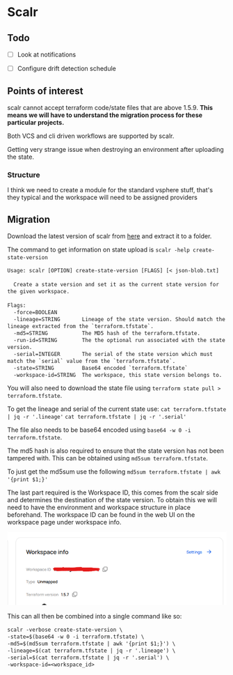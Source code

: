 # Scalr

## Todo 
- [ ] Look at notifications
- [ ] Configure drift detection schedule


## Points of interest

scalr cannot accept terraform code/state files that are above 1.5.9. **This means we will have to understand the migration process for these particular projects.**

Both VCS and cli driven workflows are supported by scalr.

Getting very strange issue when destroying an environment after uploading the state.

### Structure
I think we need to create a module for the standard vsphere stuff, that's they typical and the workspace will need to be assigned providers

## Migration

Download the latest version of scalr from [here](https://github.com/scalr-platform/scalr-ui/releases) and extract it to a folder.

The command to get information on state upload is `scalr -help create-state-version`

``` shell
Usage: scalr [OPTION] create-state-version [FLAGS] [< json-blob.txt]

  Create a state version and set it as the current state version for the given workspace.

Flags:
  -force=BOOLEAN
  -lineage=STRING       Lineage of the state version. Should match the lineage extracted from the `terraform.tfstate`.
  -md5=STRING           The MD5 hash of the terraform.tfstate.
  -run-id=STRING        The the optional run associated with the state version.
  -serial=INTEGER       The serial of the state version which must match the `serial` value from the `terraform.tfstate`.
  -state=STRING         Base64 encoded `terraform.tfstate`
  -workspace-id=STRING  The workspace, this state version belongs to.
```

You will also need to download the state file using `terraform state pull > terraform.tfstate`.

To get the lineage and serial of the current state use:
`cat terraform.tfstate | jq -r '.lineage'`
`cat terraform.tfstate | jq -r '.serial'`

The file also needs to be base64 encoded using `base64 -w 0 -i terraform.tfstate`.

The md5 hash is also required to ensure that the state version has not been tampered with. This can be obtained using `md5sum terraform.tfstate`.

To just get the md5sum use the following
`md5sum terraform.tfstate | awk '{print $1;}'`

The last part required is the Workspace ID, this comes from the scalr side and determines the destination of the state version. To obtain this we will need to have the environment and workspace structure in place beforehand. The workspace ID can be found in the web UI on the workspace page under workspace info.

![alt text](image.png)

This can all then be combined into a single command like so:

``` shell
scalr -verbose create-state-version \
-state=$(base64 -w 0 -i terraform.tfstate) \
-md5=$(md5sum terraform.tfstate | awk '{print $1;}') \
-lineage=$(cat terraform.tfstate | jq -r '.lineage') \
-serial=$(cat terraform.tfstate | jq -r '.serial') \
-workspace-id=<workspace_id>
```

